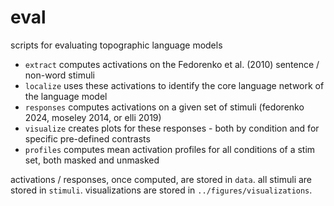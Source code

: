 # eval
scripts for evaluating topographic language models

* `extract` computes activations on the Fedorenko et al. (2010) sentence / non-word stimuli
* `localize` uses these activations to identify the core language network of the language model
* `responses` computes activations on a given set of stimuli (fedorenko 2024, moseley 2014, or elli 2019)
* `visualize` creates plots for these responses - both by condition and for specific pre-defined contrasts
* `profiles` computes mean activation profiles for all conditions of a stim set, both masked and unmasked

activations / responses, once computed, are stored in `data`. all stimuli are stored in `stimuli`. visualizations are stored in `../figures/visualizations`.